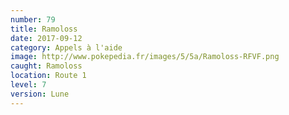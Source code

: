 ```yaml
---
number: 79
title: Ramoloss
date: 2017-09-12
category: Appels à l'aide
image: http://www.pokepedia.fr/images/5/5a/Ramoloss-RFVF.png
caught: Ramoloss
location: Route 1
level: 7
version: Lune
---
```

